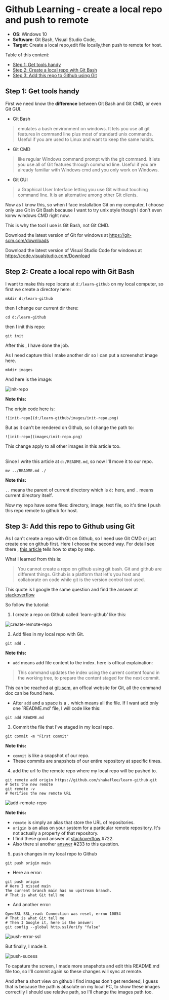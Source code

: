 # Github Learning - create a local repo and push to remote

- **OS**: Windows 10
- **Software**: Git Bash, Visual Studio Code, 
- **Target**: Create a local repo,edit file locally,then push to remote for host.

Table of this content:

- [Step 1: Get tools handy](#step-1-get-tools-handy)
- [Step 2: Create a local repo with Git Bash](#step-2-create-a-local-repo-with-git-bash)
- [Step 3: Add this repo to Github using Git](#step-3-add-this-repo-to-github-using-git)

## Step 1: Get tools handy

First we need know the **difference** between Git Bash and Git CMD, or even Git GUI.

- Git Bash
>emulates a bash environment on windows. It lets you use all git features in command line plus most of standard unix commands. Useful if you are used to Linux and want to keep the same habits.

- Git CMD
>like regular Windows command prompt with the git command. It lets you use all of Git features through command line. Useful if you are already familiar with Windows cmd and you only work on Windows.

- Git GUI
>a Graphical User Interface letting you use Git without touching command line. It is an alternative among other Git clients.

Now as I know this, so when I face installation Git on my computer, I choose only use Git in Git Bash because I want to try unix style though I don't even konw windows CMD right now.

This is why the tool I use is Git Bash, not Git CMD.

Download the latest version of Git for windows at https://git-scm.com/downloads

Download the latest version of Visual Studio Code for windows at https://code.visualstudio.com/Download

## Step 2: Create a local repo with Git Bash

I want to make this repo locate at `d:/learn-github` on my local computer, so first we create a directory here:
```
mkdir d:/learn-github
```
then I change our current dir there:
```
cd d:/learn-github
```
then I init this repo:
```
git init
```
After this , I have done the job. 

As I need capture this I make another dir so I can put a screenshot image here.
```
mkdir images
```
And here is the image:

![init-repo](images/init-repo.png)

**Note this:**

The origin code here is:
```
![init-repo](d:/learn-github/images/init-repo.png)
```
But as it can't be rendered on Github, so I change the path to:

```
![init-repo](images/init-repo.png)
```
This change apply to all other images in this article too.  
<br>

Since I write this article at `d:/README.md`, so now I'll move it to our repo.
```
mv ../README.md ./
```
**Note this:**

 `..` means the parent of current directory which is `d:` here, and `.` means current directory itself.

Now my repo have some files: directory, image, text file, so it's time I push this repo remote to github for host.

## Step 3: Add this repo to Github using Git

As I can't create a repo with Git on Github, so I need use Git CMD or just create one on github first. Here I choose the second way. For detail see there , [this article](https://docs.github.com/en/get-started/importing-your-projects-to-github/importing-source-code-to-github/adding-locally-hosted-code-to-github?platform=windows) tells how to step by step.

What I learned from this is:
>You cannot create a repo on github using git bash. Git and github are different things. Github is a platform that let's you host and collaborate on code while git is the version control tool used.

This quote is I google the same question and find the answer at [stackoverflow](https://stackoverflow.com/questions/11693288/how-to-create-a-new-repo-at-github-using-git-bash)

So follow the tutorial:

1. I create a repo on Github called `learn-github' like this:

![create-remote-repo](images/create-remote-repo.png)

2. Add files in my local repo with Git.
```
git add .
```
**Note this:**  

- `add` means add file content to the index. here is offical explaination:

>This command updates the index using the current content found in the working tree, to prepare the content staged for the next commit.

This can be reached at [git-scm](https://git-scm.com/docs/git-add), an offical website for Git, all the command doc can be found here.

- After `add` and a space is a `.` which means all the file. If I want add only one `README.md' file, I will code like this:

```
git add README.md
```
3. Commit the file that I've staged in my local repo.
```
git commit -m "First commit"
```

**Note this:**  

- `commit` is like a snapshot of our repo.
- These commits are snapshots of our entire repository at specific times.

4. add the url fo the remote repo where my local repo will be pushed to.
```
git remote add origin https://github.com/shakaflee/learn-github.git
# Sets the new remote
git remote -v
# Verifies the new remote URL
```

![add-remote-repo](images/add-remote-repo.png)

**Note this:**  

- `remote` is simply an alias that store the URL of repositories.
- `origin` is an alias on your system for a particular remote repository. It's not actually a property of that repository.
- I find these good answer at [stackoverflow](https://stackoverflow.com/questions/9529497/what-is-origin-in-git) #722.
- Also there si another [answer](https://stackoverflow.com/questions/10588291/git-branching-master-vs-origin-master-vs-remotes-origin-master) #233 to this question.

5. push changes in my local repo to Github
```
git push origin main
```

- Here an error:
```
git push origin
# Here I missed main
The current branch main has no upstream branch.
# That is what Git tell me
```

- And another error: 
```
OpenSSL SSL_read: Connection was reset, errno 10054
# That is what Git tell me
# Then I Google it, here is the answer: 
git config --global http.sslVerify "false"
```

![push-error-ssl](images/push-error-ssl.png)

But finally, I made it.

![push-sucess](images/push-sucess.png)

To capature the screen, I made more snapshots and edit this README.md file too, so I'll commit again so these changes will sync at remote.

And after a short view on github I find images don't get rendered, I guess that is because the path is absolute on my local PC, to show these images correctily I should use relative path, so I'll change the images path too.

